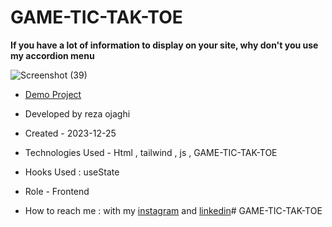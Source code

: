 # GAME-TIC-TAK-TOE
**If you have a lot of information to display on your site, why don't you use my accordion menu**

![Screenshot (39)](https://github.com/REZA-OJAGHI-DRO/GAME-TIC-TAK-TOE/assets/145910720/0b859b7c-3d24-4961-9ef1-201dd73e7409)

- [Demo Project]( https://reza-ojaghi-dro.github.io/GAME-TIC-TAK-TOE/)
 
- Developed by reza ojaghi

- Created - 2023-12-25

- Technologies Used - Html , tailwind , js ,  GAME-TIC-TAK-TOE

- Hooks Used : useState 

- Role - Frontend

- How to reach me : with my [instagram](https://www.instagram.com/reza-ojaghi-dro) and [linkedin](https://www.linkedin.com/in/reza-ojaghi-428748280/)# GAME-TIC-TAK-TOE
